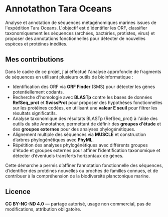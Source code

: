 # Annotathon Tara Oceans

Analyse et annotation de séquences métagénomiques marines issues de l'expédition Tara Oceans. L'objectif est d'identifier les ORF, classifier taxonomiquement les séquences (archées, bactéries, protistes, virus) et proposer des annotations fonctionnelles pour détecter de nouvelles espèces et protéines inédites.

## Mes contributions

Dans le cadre de ce projet, j'ai effectué l'analyse approfondie de fragments de séquences en utilisant plusieurs outils de bioinformatique :

- Identification des ORF via **ORF Finder** (SMS) pour détecter les gènes potentiellement codants.  
- Recherche d'homologie avec **BLASTp** contre les bases de données **RefSeq_prot** et **SwissProt** pour proposer des hypothèses fonctionnelles sur les protéines codées, en utilisant une **valeur E seuil** pour filtrer les résultats significatifs.  
- Analyse taxonomique des résultats BLASTp (RefSeq_prot) à l'aide des outils du site Annotathon, permettant de définir des **groupes d'étude** et des **groupes externes** pour des analyses phylogénétiques.  
- Alignement multiple des séquences via **MUSCLE** et construction d’arbres phylogénétiques avec **PhyML**.  
- Répétition des analyses phylogénétiques avec différents groupes d'étude et groupes externes pour affiner l’identification taxonomique et détecter d’éventuels transferts horizontaux de gènes.

Cette démarche a permis d’affiner l’annotation fonctionnelle des séquences, d’identifier des protéines nouvelles ou proches de familles connues, et de contribuer à la compréhension de la biodiversité planctonique marine.

## Licence

**CC BY-NC-ND 4.0** — partage autorisé, usage non commercial, pas de modifications, attribution obligatoire.
